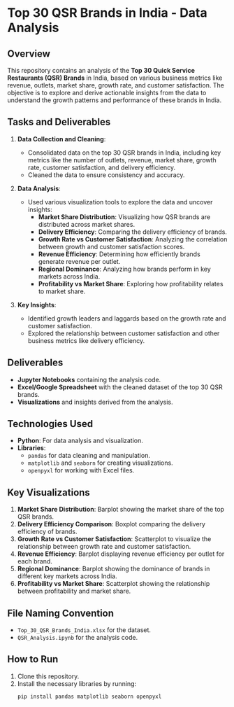 # Top 30 QSR Brands in India - Data Analysis

## Overview
This repository contains an analysis of the **Top 30 Quick Service Restaurants (QSR) Brands** in India, based on various business metrics like revenue, outlets, market share, growth rate, and customer satisfaction. The objective is to explore and derive actionable insights from the data to understand the growth patterns and performance of these brands in India.

## Tasks and Deliverables

1. **Data Collection and Cleaning**:
   - Consolidated data on the top 30 QSR brands in India, including key metrics like the number of outlets, revenue, market share, growth rate, customer satisfaction, and delivery efficiency.
   - Cleaned the data to ensure consistency and accuracy.

2. **Data Analysis**:
   - Used various visualization tools to explore the data and uncover insights:
     - **Market Share Distribution**: Visualizing how QSR brands are distributed across market shares.
     - **Delivery Efficiency**: Comparing the delivery efficiency of brands.
     - **Growth Rate vs Customer Satisfaction**: Analyzing the correlation between growth and customer satisfaction scores.
     - **Revenue Efficiency**: Determining how efficiently brands generate revenue per outlet.
     - **Regional Dominance**: Analyzing how brands perform in key markets across India.
     - **Profitability vs Market Share**: Exploring how profitability relates to market share.

3. **Key Insights**:
   - Identified growth leaders and laggards based on the growth rate and customer satisfaction.
   - Explored the relationship between customer satisfaction and other business metrics like delivery efficiency.

## Deliverables
- **Jupyter Notebooks** containing the analysis code.
- **Excel/Google Spreadsheet** with the cleaned dataset of the top 30 QSR brands.
- **Visualizations** and insights derived from the analysis.

## Technologies Used
- **Python**: For data analysis and visualization.
- **Libraries**:
  - `pandas` for data cleaning and manipulation.
  - `matplotlib` and `seaborn` for creating visualizations.
  - `openpyxl` for working with Excel files.

## Key Visualizations
1. **Market Share Distribution**: Barplot showing the market share of the top QSR brands.
2. **Delivery Efficiency Comparison**: Boxplot comparing the delivery efficiency of brands.
3. **Growth Rate vs Customer Satisfaction**: Scatterplot to visualize the relationship between growth rate and customer satisfaction.
4. **Revenue Efficiency**: Barplot displaying revenue efficiency per outlet for each brand.
5. **Regional Dominance**: Barplot showing the dominance of brands in different key markets across India.
6. **Profitability vs Market Share**: Scatterplot showing the relationship between profitability and market share.

## File Naming Convention
- `Top_30_QSR_Brands_India.xlsx` for the dataset.
- `QSR_Analysis.ipynb` for the analysis code.

## How to Run
1. Clone this repository.
2. Install the necessary libraries by running:
   ```bash
   pip install pandas matplotlib seaborn openpyxl
